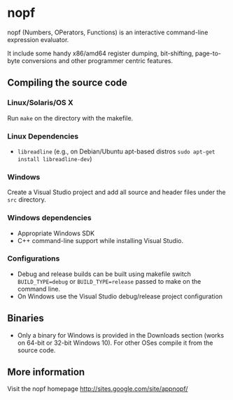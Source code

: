 # nopf #

nopf (Numbers, OPerators, Functions) is an interactive command-line expression evaluator.

It include some handy x86/amd64 register dumping, bit-shifting, page-to-byte conversions and other programmer centric features.

## Compiling the source code ##

### Linux/Solaris/OS X ###
Run `make` on the directory with the makefile.

### Linux Dependencies ###
* `libreadline` (e.g., on Debian/Ubuntu apt-based distros `sudo apt-get install libreadline-dev`)

### Windows ###
Create a Visual Studio project and add all source and header files under the `src` directory.

### Windows dependencies ###
* Appropriate Windows SDK
* C++ command-line support while installing Visual Studio.

### Configurations ###
* Debug and release builds can be built using makefile switch `BUILD_TYPE=debug` or `BUILD_TYPE=release` passed to make on the command line.
* On Windows use the Visual Studio debug/release project configuration

## Binaries ##
* Only a binary for Windows is provided in the Downloads section (works on 64-bit or 32-bit Windows 10). For other OSes compile it from the source code.

## More information ##
Visit the nopf homepage http://sites.google.com/site/appnopf/
 